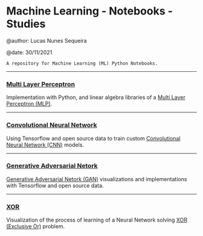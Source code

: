 # Machine Learning - Notebooks - Studies

@author: Lucas Nunes Sequeira

@date: 30/11/2021

    A repository for Machine Learning (ML) Python Notebooks.

---

### [Multi Layer Perceptron](https://github.com/lucasns97/ml_notebooks/tree/main/XOR)

Implementation with Python, and linear algebra libraries of a [Multi Layer Perceptron (MLP)](https://en.wikipedia.org/wiki/Multilayer_perceptron).

---

### [Convolutional Neural Network](https://github.com/lucasns97/ml_notebooks/tree/main/XOR)

Using Tensorflow and open source data to train custom [Convolutional Neural Network (CNN)](https://en.wikipedia.org/wiki/Convolutional_neural_network) models.

---

### [Generative Adversarial Netork](https://github.com/lucasns97/ml_notebooks/tree/main/XOR)

[Generative Adversarial Netork (GAN)](https://en.wikipedia.org/wiki/Generative_adversarial_network) visualizations and implementations with Tensorflow and open source data.


---

### [XOR](https://github.com/lucasns97/ml_notebooks/tree/main/XOR)

Visualization of the process of learning of a Neural Network solving [XOR (Exclusive Or)](https://pt.wikipedia.org/wiki/Ou_exclusivo) problem.